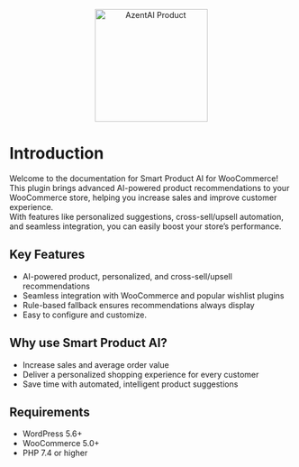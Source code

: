 <p align="center">
  <img src="/assets/azent-ai-product.png" alt="AzentAI Product" width="200">
</p>

# Introduction

Welcome to the documentation for Smart Product AI for WooCommerce!  
This plugin brings advanced AI-powered product recommendations to your WooCommerce store, helping you increase sales and improve customer experience.  
With features like personalized suggestions, cross-sell/upsell automation, and seamless integration, you can easily boost your store’s performance.

## Key Features

- AI-powered product, personalized, and cross-sell/upsell recommendations
- Seamless integration with WooCommerce and popular wishlist plugins
- Rule-based fallback ensures recommendations always display
- Easy to configure and customize.

## Why use Smart Product AI?

- Increase sales and average order value
- Deliver a personalized shopping experience for every customer
- Save time with automated, intelligent product suggestions

## Requirements

- WordPress 5.6+
- WooCommerce 5.0+
- PHP 7.4 or higher
